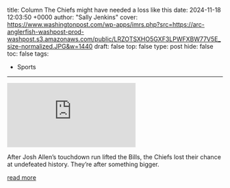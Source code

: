 title: Column The Chiefs might have needed a loss like this
date: 2024-11-18 12:03:50 +0000
author: "Sally Jenkins"
cover: https://www.washingtonpost.com/wp-apps/imrs.php?src=https://arc-anglerfish-washpost-prod-washpost.s3.amazonaws.com/public/LRZOTSXHO5GXF3LPWFXBW77V5E_size-normalized.JPG&w=1440
draft: false
top: false
type: post
hide: false
toc: false
tags:
  - Sports
---

![](https://www.washingtonpost.com/wp-apps/imrs.php?src=https://arc-anglerfish-washpost-prod-washpost.s3.amazonaws.com/public/LRZOTSXHO5GXF3LPWFXBW77V5E_size-normalized.JPG&w=1440)

After Josh Allen’s touchdown run lifted the Bills, the Chiefs lost their chance at undefeated history. They’re after something bigger.

[read more](https://www.washingtonpost.com/sports/2024/11/18/chiefs-undefeated-season-bills/)
